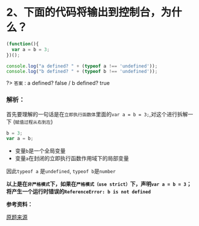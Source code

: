# 2、下面的代码将输出到控制台，为什么？

```js
(function(){
  var a = b = 3;
})();

console.log("a defined? " + (typeof a !== 'undefined'));
console.log("b defined? " + (typeof b !== 'undefined'));
```

?> `答案：`a defined? false /  b defined? true

### 解析：

首先要理解的一句话是在`立即执行函数体`里面的`var a = b = 3;`,对这个进行拆解一下
(`赋值过程从右到左`)

```js
b = 3;
var a = b;
```

- 变量`b`是一个全局变量
- 变量`a`在封闭的立即执行函数作用域下的局部变量

因此`typeof a` 是`undefined`, `typeof b`是`number`

**以上是在`非严格模式`下，如果在`严格模式（use strict）`下，声明`var a = b = 3`；将产生一个运行时错误的`ReferenceError: b is not defined`**

**参考资料：**

[原题来源](https://www.toptal.com/javascript/interview-questions)
